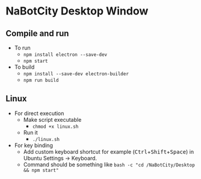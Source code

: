 # NaBotCity Desktop Window
## Compile and run
- To run
    - `npm install electron --save-dev`
    - `npm start`
- To build
    - `npm install --save-dev electron-builder`
    - `npm run build`

## Linux
- For direct execution
    - Make script executable
        - `chmod +x linux.sh`
    - Run it
        - `./linux.sh`
- For key binding
    - Add custom keyboard shortcut for example (<kbd>Ctrl</kbd>+<kbd>Shift</kbd>+<kbd>Space</kbd>) in Ubuntu Settings → Keyboard.
    - Command should be something like `bash -c "cd /NaBotCity/Desktop && npm start"`